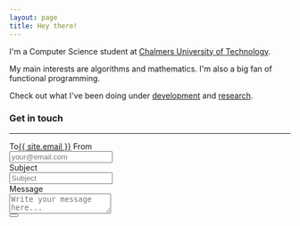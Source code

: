 ```yaml
---
layout: page
title: Hey there!
---
```


I'm a Computer Science student at [Chalmers University of Technology](http://www.chalmers.se).

My main interests are algorithms and mathematics. I'm also a big fan of functional programming.

Check out what I've been doing under [development](/development) and [research](/research).

<form action="http://formspree.io/pedro@pmatias.com" method="post">
    <h3>Get in touch</h3>
    <hr>
    <label>
        <span>To</span><span class="on-right"><a href="mailto:{{ site.email }}">{{ site.email }}</a></span>
    </label>
    <label>
        <span>From</span><div>
            <input placeholder="your@email.com" type="email" tabindex="1" required name="_replyto">
        </div>
    </label>
    <label>
        <span>Subject</span><div>
            <input placeholder="Subject" type="text" tabindex="2" required name="_subject">
        </div>
    </label>
    <label>
        <span>Message</span><div>
            <textarea placeholder="Write your message here..." tabindex="3" required name="Text"></textarea>
        </div>
    </label>
    <button type="submit"><i class="icon-paper-plane-empty"></i>
    </button>
</form>